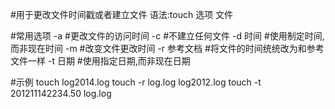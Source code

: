 #用于更改文件时间戳或者建立文件
语法:touch 选项 文件

#常用选项
-a		#更改文件的访问时间
-c		#不建立任何文件
-d 时间		#使用制定时间,而非现在时间
-m		#改变文件更改时间
-r 参考文档	#将文件的时间统统改为和参考文件一样
-t 日期		#使用指定日期,而非现在日期

#示例
touch log2014.log
touch -r log.log log2012.log
touch -t 201211142234.50 log.log
